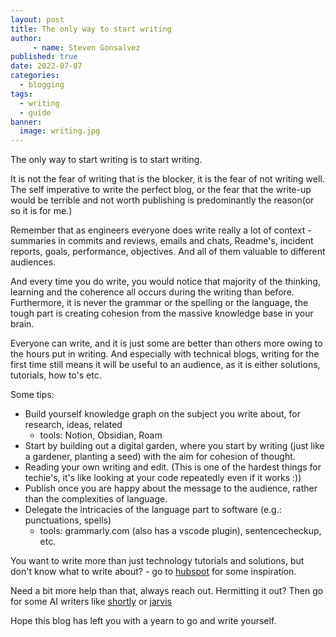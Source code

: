 ```yaml
---
layout: post
title: The only way to start writing
author: 
     - name: Steven Gonsalvez
published: true
date: 2022-07-07
categories: 
  - blogging
tags: 
  - writing
  - guide
banner:
  image: writing.jpg
---
```


   The only way to start writing is to start writing. 
   
   It is not the fear of writing that is the blocker, it is the fear of not writing well. The self imperative to write the perfect blog, or the fear that the write-up would be terrible and not worth publishing is predominantly the reason(or so it is for me.)

   Remember that as engineers everyone does write really a lot of context - summaries in commits and reviews, emails and chats, Readme's, incident reports, goals, performance, objectives. And all of them valuable to different audiences.

   And every time you do write, you would notice that majority of the thinking, learning and the coherence all occurs during the writing than before. Furthermore, it is never the grammar or the spelling or the language, the tough part is creating cohesion from the massive knowledge base in your brain.

   Everyone can write, and it is just some are better than others more owing to the hours put in writing. And especially with technical blogs, writing for the first time still means it will be useful to an audience, as it is either solutions, tutorials, how to's etc.

   Some tips:

   - Build yourself knowledge graph on the subject you write about, for research, ideas, related
     - tools: Notion, Obsidian, Roam
   - Start by building out a digital garden, where you start by writing (just like a gardener, planting a seed) with the aim for cohesion of thought.
   - Reading your own writing and edit. (This is one of the hardest things for techie's, it's like looking at your code repeatedly even if it works :))
   - Publish once you are happy about the message to the audience, rather than the complexities of language.
   - Delegate the intricacies of the language part to software (e.g.: punctuations, spells)   
     - tools: grammarly.com (also has a vscode plugin), sentencecheckup, etc.

  You want to write more than just technology tutorials and solutions, but don't know what to write about? - go to [hubspot](https://www.hubspot.com/blog-topic-generator) for some inspiration.

  Need a bit more help than that, always reach out. Hermitting it out? Then go for some AI writers like [shortly](https://www.shortlyai.com/) or [jarvis](https://www.jasper.ai/)

  Hope this blog has left you with a yearn to go and write yourself.